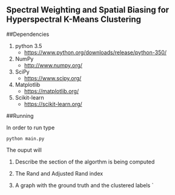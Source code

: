 Spectral Weighting and Spatial Biasing for Hyperspectral K-Means Clustering
---------------------------------------------------------------------------

##Dependencies

1. python 3.5
    - https://www.python.org/downloads/release/python-350/
2. NumPy
    - http://www.numpy.org/
3. SciPy
    - https://www.scipy.org/
4. Matplotlib
    - https://matplotlib.org/
5. Scikit-learn
    - https://scikit-learn.org/

##Running

In order to run type

    python main.py

The ouput will

1. Describe the section of the algorthm is being computed

2. The Rand and Adjusted Rand index

3. A graph with the ground truth and the clustered labels
`